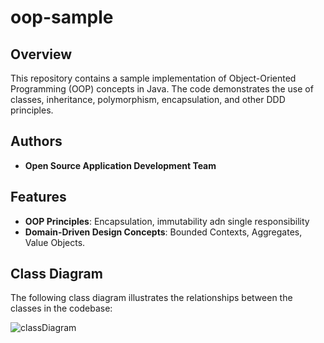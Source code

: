 # oop-sample
## Overview
This repository contains a sample implementation of Object-Oriented Programming (OOP) concepts in Java. The code demonstrates the use of classes, inheritance, polymorphism, encapsulation, and other DDD principles.
## Authors
- **Open Source Application Development Team**

## Features
- **OOP Principles**: Encapsulation, immutability adn single responsibility
- **Domain-Driven Design Concepts**: Bounded Contexts, Aggregates, Value Objects.

## Class Diagram
The following class diagram illustrates the relationships between the classes in the codebase:

![classDiagram](https://www.planttext.com/)